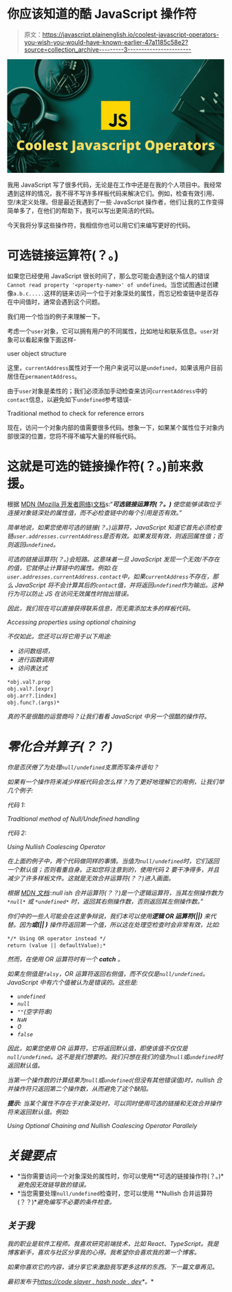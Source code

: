 # 你应该知道的酷 JavaScript 操作符

> 原文：<https://javascript.plainenglish.io/coolest-javascript-operators-you-wish-you-would-have-known-earlier-47a1185c58e2?source=collection_archive---------3----------------------->

![](img/8e205c8b8ad4be538ca8972a0007c772.png)

我用 JavaScript 写了很多代码，无论是在工作中还是在我的个人项目中。我经常遇到这样的情况，我不得不写许多样板代码来解决它们。例如，检查有效引用、空/未定义处理。但是最近我遇到了一些 JavaScript 操作者，他们让我的工作变得简单多了，在他们的帮助下，我可以写出更简洁的代码。

今天我将分享这些操作符，我相信你也可以用它们来编写更好的代码。

# **可选链接运算符(？。)**

如果您已经使用 JavaScript 很长时间了，那么您可能会遇到这个恼人的错误`Cannot read property '<property-name>' of undefined`。当您试图通过创建像`a.b.c.....`这样的链来访问一个位于对象深处的属性，而忘记检查链中是否存在中间值时，通常会遇到这个问题。

我们用一个恰当的例子来理解一下。

考虑一个`user`对象，它可以拥有用户的不同属性，比如地址和联系信息。`user`对象可以看起来像下面这样-

user object structure

这里，`currentAddress`属性对于一个用户来说可以是`undefined`，如果该用户目前居住在`permanentAddress`。

由于`user`对象是柔性的；我们必须添加手动检查来访问`currentAddress`中的`contact`信息，以避免如下`undefined`参考错误-

Traditional method to check for reference errors

现在，访问一个对象内部的值需要很多代码。想象一下，如果某个属性位于对象内部很深的位置，您将不得不编写大量的样板代码。

# 这就是可选的链接操作符(？。)前来救援。

根据 [MDN (Mozilla 开发者网络)文档](https://developer.mozilla.org/en-US/docs/Web/JavaScript/Reference/Operators/Optional_chaining)s:“****可选链接运算符(？。)*** *使您能够读取位于连接对象链深处的属性值，而不必检查链中的每个引用是否有效。”**

*简单地说，如果您使用可选的链接(？。)运算符，JavaScript 知道它首先必须检查链`user.addresses.currentAddress`是否有效。如果发现有效，则返回属性值；否则返回`undefined`。*

*可选的链接运算符(？。)会短路。这意味着一旦 JavaScript 发现一个无效/不存在的值，它就停止计算链中的属性。例如:在`user.addresses.currentAddress.contact`中，如果`currentAddress`不存在，那么 JavaScript 将不会计算其后的`contact`值，并将返回`undefined`作为输出。这种行为可以防止 JS 在访问无效属性时抛出错误。*

*因此，我们现在可以直接获得联系信息，而无需添加太多的样板代码。*

*Accessing properties using optional chaining*

*不仅如此，您还可以将它用于以下用途:*

*   *访问数组项，*
*   *进行函数调用*
*   *访问表达式*

```
*obj.val?.prop
obj.val?.[expr]
obj.arr?.[index]
obj.func?.(args)*
```

*真的不是很酷的运营商吗？让我们看看 JavaScript 中另一个很酷的操作符。*

# *零化合并算子(？？)*

*你是否厌倦了为处理`null/undefined`支票而写条件语句？*

*如果有一个操作符来减少样板代码会怎么样？为了更好地理解它的用例，让我们举几个例子:*

*代码 1:*

*Traditional method of Null/Undefined handling*

*代码 2:*

*Using Nullish Coalescing Operator*

*在上面的例子中，两个代码做同样的事情。当值为`null/undefined`时，它们返回一个默认值；否则看重自身。正如您将注意到的，使用代码 2 要干净得多，并且减少了许多样板文件。这就是无效合并运算符(？？)进入画面。*

*根据 [MDN 文档](https://developer.mozilla.org/en-US/docs/Web/JavaScript/Reference/Operators/Nullish_coalescing_operator)::*null ish 合并运算符(？？)是一个逻辑运算符，当其左侧操作数为* `*null*` *或* `*undefined*` *时，返回其右侧操作数，否则返回其左侧操作数。”**

*你们中的一些人可能会在这里争辩说，我们本可以使用**逻辑 OR 运算符(||)** 来代替。因为**或(|| )** 操作符返回第一个值，所以这在处理空检查时会非常有效，比如:*

```
*/* Using OR operator instead */
return (value || defaultValue);*
```

*然而，在使用 OR 运算符时有一个 **catch** 。*

*如果左侧值是`falsy`，OR 运算符返回右侧值，而不仅仅是`null/undefined`。JavaScript 中有六个值被认为是错误的。这些是:*

*   *`undefined`*
*   *`null`*
*   *`""`(空字符串)*
*   *`NaN`*
*   *0*
*   *`false`*

*因此，如果您使用 OR 运算符，它将返回默认值，即使该值不仅仅是`null/undefined`。这不是我们想要的。我们只想在我们的值为`null`或`undefined`时返回默认值。*

*当第一个操作数的计算结果为`null`或`undefined`(但没有其他错误值)时，nullish 合并操作符只返回第二个操作数，从而避免了这个缺陷。*

****提示:*** *当某个属性不存在于对象深处时，可以同时使用可选的链接和无效合并操作符来返回默认值。例如:**

*Using Optional Chaining and Nullish Coalescing Operator Parallely*

# *关键要点*

*   *当你需要访问一个对象深处的属性时，你可以使用**可选的链接操作符(？。)**避免因无效链导致的错误。*
*   *当您需要处理`null/undefined`检查时，您可以使用 **Nullish 合并运算符(？？)**避免编写不必要的条件检查。*

## *关于我*

*我的职业是软件工程师。我喜欢研究前端技术，比如 React、TypeScript。我是博客新手，喜欢与社区分享我的心得。我希望你会喜欢我的第一个博客。*

*如果你喜欢它的内容，请分享它来激励我写更多这样的东西。下一篇文章再见。*

**最初发布于*[*https://code slayer . hash node . dev*](https://codeslayer.hashnode.dev/coolest-javascript-operators)*。**